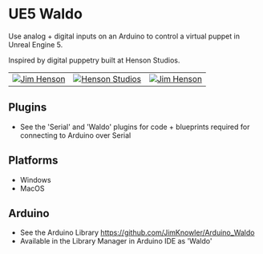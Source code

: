 # UE5 Waldo

Use analog + digital inputs on an Arduino to control a virtual puppet in Unreal Engine 5.

Inspired by digital puppetry built at Henson Studios.

|  |  |  |
|--|--|--|
| [![Jim Henson](https://img.youtube.com/vi/dP6TUB7KQc4/0.jpg)](https://www.youtube.com/watch?v=dP6TUB7KQc4) | [![Henson Studios](https://img.youtube.com/vi/gzbBdRHqGcQ/0.jpg)](https://www.youtube.com/watch?v=gzbBdRHqGcQ) | [![Jim Henson](https://img.youtube.com/vi/1dkNlkom7MU/0.jpg)](https://www.youtube.com/watch?v=1dkNlkom7MU) |


## Plugins

- See the 'Serial' and 'Waldo' plugins for code + blueprints required for connecting to Arduino over Serial

## Platforms

- Windows
- MacOS

## Arduino

- See the Arduino Library https://github.com/JimKnowler/Arduino_Waldo
- Available in the Library Manager in Arduino IDE as 'Waldo'


